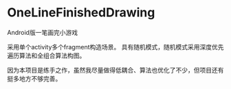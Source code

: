# OneLineFinishedDrawing
Android版一笔画完小游戏

采用单个activity多个fragment构造场景。 具有随机模式，随机模式采用深度优先遍历算法和全组合算法构图。

因为本项目是练手之作，虽然我尽量做得低耦合、算法也优化了不少，但项目还有挺多地方不够完善。
